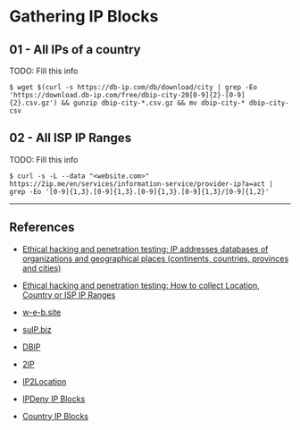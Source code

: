 # Gathering IP Blocks

## 01 - All IPs of a country

TODO: Fill this info

```
$ wget $(curl -s https://db-ip.com/db/download/city | grep -Eo 'https://download.db-ip.com/free/dbip-city-20[0-9]{2}-[0-9]{2}.csv.gz') && gunzip dbip-city-*.csv.gz && mv dbip-city-* dbip-city-csv
```

## 02 - All ISP IP Ranges

TODO: Fill this info

```
$ curl -s -L --data "<website.com>" https://2ip.me/en/services/information-service/provider-ip?a=act | grep -Eo '[0-9]{1,3}.[0-9]{1,3}.[0-9]{1,3}.[0-9]{1,3}/[0-9]{1,2}'
```

---
## References

- [Ethical hacking and penetration testing: IP addresses databases of organizations and geographical places (continents, countries, provinces and cities)](https://miloserdov.org/?p=4156)

- [Ethical hacking and penetration testing: How to collect Location, Country or ISP IP Ranges](https://miloserdov.org/?p=17)

- [w-e-b.site](https://w-e-b.site/)

- [suIP.biz](https://suip.biz/)

- [DBIP](https://db-ip.com/)

- [2IP](https://2ip.me/en/)

- [IP2Location](https://lite.ip2location.com/ip-address-ranges-by-country)

- [IPDeny IP Blocks](https://www.ipdeny.com/ipblocks/)

- [Country IP Blocks](https://github.com/herrbischoff/country-ip-blocks)
